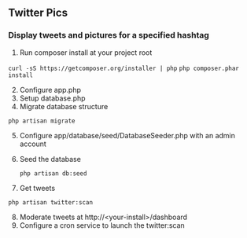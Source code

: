 ## Twitter Pics

### Display tweets and pictures for a specified hashtag

1. Run composer install at your project root
  
  ```curl -sS https://getcomposer.org/installer | php```
  ```php composer.phar install```

2. Configure app.php
3. Setup database.php
4. Migrate database structure

  ```php artisan migrate```

5. Configure app/database/seed/DatabaseSeeder.php with an admin account
6. Seed the database

    ```php artisan db:seed```
    
7. Get tweets

  ```php artisan twitter:scan```
  
8. Moderate tweets at http://\<your-install\>/dashboard
9. Configure a cron service to launch the twitter:scan